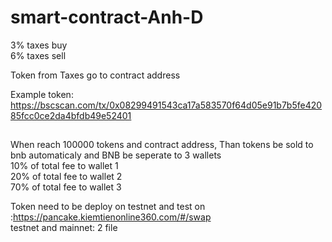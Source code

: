 # smart-contract-Anh-D

3% taxes buy  
6% taxes sell

Token from Taxes go to contract address

Example token:</br>
https://bscscan.com/tx/0x08299491543ca17a583570f64d05e91b7b5fe42085fcc0ce2da4bfdb49e52401

## 
When reach 100000 tokens and contract address, Than tokens be sold to bnb automaticaly and BNB be seperate to 3 wallets</br>
 10% of total fee to wallet 1</br>
 20% of total fee to wallet 2</br>
 70% of total fee to wallet 3</br>

Token need to be deploy on testnet and test on :https://pancake.kiemtienonline360.com/#/swap</br>
testnet and mainnet: 2 file
